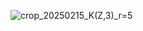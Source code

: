 

![crop_20250215_K(Z,3)_r=5](https://github.com/user-attachments/assets/9fdc68d4-57d5-40e3-822e-2006babf7641)
